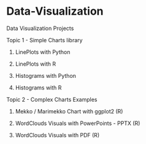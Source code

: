 # Data-Visualization 
Data Visualization Projects

Topic 1 - Simple Charts library

1) LinePlots with Python

2) LinePlots with R

3) Histograms with Python

4) Histograms with R

Topic 2 - Complex Charts Examples 

1) Mekko / Marimekko Chart with ggplot2 (R)

2) WordClouds Visuals with PowerPoints - PPTX (R)

3) WordClouds Visuals with PDF (R)
